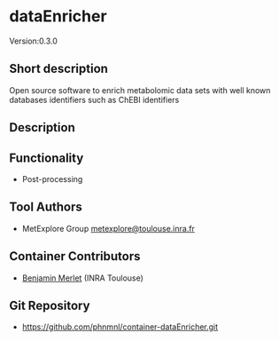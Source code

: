 # dataEnricher
Version:0.3.0 

## Short description
Open source software to enrich metabolomic data sets with well known databases identifiers such as ChEBI identifiers

## Description


## Functionality
- Post-processing

## Tool Authors
- MetExplore Group metexplore@toulouse.inra.fr

## Container Contributors
- [Benjamin Merlet](https://github.com/bmerlet90) (INRA Toulouse)

## Git Repository
- https://github.com/phnmnl/container-dataEnricher.git

